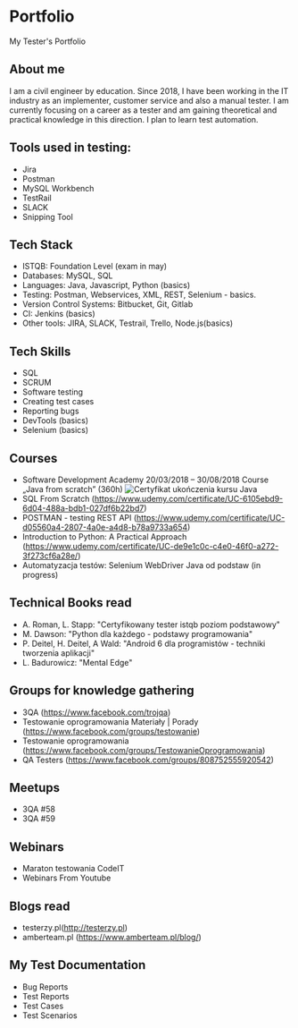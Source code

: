 # Portfolio
My Tester's Portfolio

## About me
I am a civil engineer by education. Since 2018, I have been working in the IT industry as an implementer, customer service and also a manual tester. I am currently focusing on a career as a tester and am gaining theoretical and practical knowledge in this direction. I plan to learn test automation.

## Tools used in testing:
* Jira
* Postman
* MySQL Workbench
* TestRail
* SLACK
* Snipping Tool

## Tech Stack
* ISTQB: Foundation Level (exam in may)
* Databases: MySQL, SQL
* Languages: Java, Javascript, Python (basics)
* Testing: Postman, Webservices, XML, REST, Selenium - basics.
* Version Control Systems: Bitbucket, Git, Gitlab
* CI: Jenkins (basics)
* Other tools: JIRA, SLACK, Testrail, Trello, Node.js(basics)

## Tech Skills
* SQL
* SCRUM
* Software testing
* Creating test cases
* Reporting bugs
* DevTools (basics)
* Selenium (basics)

## Courses
* Software Development Academy 20/03/2018 – 30/08/2018 Course „Java from scratch” (360h) ![Certyfikat ukończenia kursu Java](https://user-images.githubusercontent.com/129745055/229493077-7743298b-8319-4e3c-aa86-7cd97094f9e9.jpg)
* SQL From Scratch  (https://www.udemy.com/certificate/UC-6105ebd9-6d04-488a-bdb1-027df6b22bd7)
* POSTMAN - testing REST API  (https://www.udemy.com/certificate/UC-d05560a4-2807-4a0e-a4d8-b78a9733a654)
* Introduction to Python: A Practical Approach (https://www.udemy.com/certificate/UC-de9e1c0c-c4e0-46f0-a272-3f273cf6a28e/)
* Automatyzacja testów: Selenium WebDriver Java od podstaw (in progress)

## Technical Books read
* A. Roman, L. Stapp: "Certyfikowany tester istqb poziom podstawowy"
* M. Dawson: "Python dla każdego - podstawy programowania" 
* P. Deitel, H. Deitel, A Wald: "Android 6 dla programistów - techniki tworzenia aplikacji"
* L. Badurowicz: "Mental Edge"

## Groups for knowledge gathering
* 3QA (https://www.facebook.com/trojqa)
* Testowanie oprogramowania Materiały | Porady (https://www.facebook.com/groups/testowanie)
* Testowanie oprogramowania (https://www.facebook.com/groups/TestowanieOprogramowania)
* QA Testers (https://www.facebook.com/groups/808752555920542)

## Meetups
* 3QA #58
* 3QA #59

## Webinars
* Maraton testowania CodeIT
* Webinars From Youtube

## Blogs read

* testerzy.pl(http://testerzy.pl)
* amberteam.pl (https://www.amberteam.pl/blog/)

## My Test Documentation
* Bug Reports
* Test Reports
* Test Cases
* Test Scenarios

